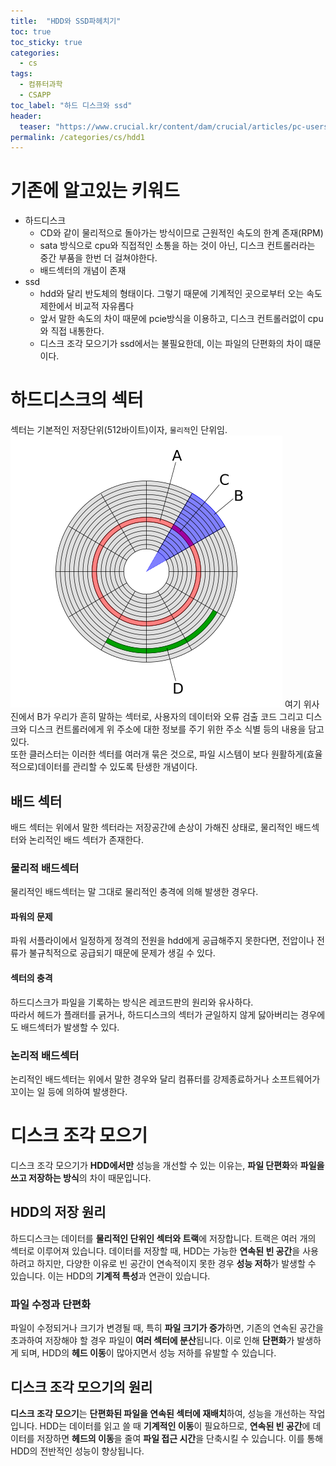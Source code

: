 ```yaml
---
title:  "HDD와 SSD파헤치기"
toc: true
toc_sticky: true
categories:
  - cs
tags:
  - 컴퓨터과학
  - CSAPP
toc_label: "하드 디스크와 ssd"
header:
  teaser: "https://www.crucial.kr/content/dam/crucial/articles/pc-users/why-is-my-laptop-so-slow-/hard-disk-drive.jpg.transform/large-jpg/img.jpg"
permalink: /categories/cs/hdd1
---
```

# 기존에 알고있는 키워드
- 하드디스크<br>
    - CD와 같이 물리적으로 돌아가는 방식이므로 근원적인 속도의 한계 존재(RPM)<br>
    - sata 방식으로 cpu와 직접적인 소통을 하는 것이 아닌, 디스크 컨트롤러라는 중간 부품을 한번 더 걸쳐야한다.<br>
    - 배드섹터의 개념이 존재
- ssd<br>
    - hdd와 달리 반도체의 형태이다. 그렇기 때문에 기계적인 곳으로부터 오는 속도제한에서 비교적 자유롭다<br>
    - 앞서 말한 속도의 차이 때문에 pcie방식을 이용하고, 디스크 컨트롤러없이 cpu와 직접 내통한다.<br>
    - 디스크 조각 모으기가 ssd에서는 불필요한데, 이는 파일의 단편화의 차이 떄문이다.<br>

# 하드디스크의 섹터
섹터는 기본적인 저장단위(512바이트)이자, `물리적`인 단위임.<br>
![hdd형태](image.png)
여기 위사진에서 B가 우리가 흔히 말하는 섹터로, 사용자의 데이터와 오류 검출 코드 그리고 디스크와 디스크 컨트롤러에게 위 주소에 대한 정보를 주기 위한 주소 식별 등의 내용을 담고있다.<br>
또한 클러스터는 이러한 섹터를 여러개 묶은 것으로, 파일 시스템이 보다 원활하게(효율적으로)데이터를 관리할 수 있도록 탄생한 개념이다.
## 배드 섹터
배드 섹터는 위에서 말한 섹터라는 저장공간에 손상이 가해진 상태로, 물리적인 배드섹터와 논리적인 배드 섹터가 존재한다.
### 물리적 배드섹터
물리적인 배드섹터는 말 그대로 물리적인 충격에 의해 발생한 경우다.<br>
#### 파워의 문제
파워 서플라이에서 일정하게 정격의 전원을 hdd에게 공급해주지 못한다면, 전압이나 전류가 불규칙적으로 공급되기 때문에 문제가 생길 수 있다.
#### 섹터의 충격
하드디스크가 파일을 기록하는 방식은 레코드판의 원리와 유사하다.<br>따라서 헤드가 플래터를 긁거나, 하드디스크의 섹터가 균일하지 않게 닳아버리는 경우에도 배드섹터가 발생할 수 있다.
### 논리적 배드섹터
논리적인 배드섹터는 위에서 말한 경우와 달리 컴퓨터를 강제종료하거나 소프트웨어가 꼬이는 일 등에 의하여 발생한다.

# **디스크 조각 모으기**
디스크 조각 모으기가 **HDD에서만** 성능을 개선할 수 있는 이유는, **파일 단편화**와 **파일을 쓰고 저장하는 방식**의 차이 때문입니다.

## **HDD의 저장 원리**
하드디스크는 데이터를 **물리적인 단위인 섹터와 트랙**에 저장합니다. 트랙은 여러 개의 섹터로 이루어져 있습니다. 데이터를 저장할 때, HDD는 가능한 **연속된 빈 공간**을 사용하려고 하지만, 다양한 이유로 빈 공간이 연속적이지 못한 경우 **성능 저하**가 발생할 수 있습니다. 이는 HDD의 **기계적 특성**과 연관이 있습니다.

### **파일 수정과 단편화**
파일이 수정되거나 크기가 변경될 때, 특히 **파일 크기가 증가**하면, 기존의 연속된 공간을 초과하여 저장해야 할 경우 파일이 **여러 섹터에 분산**됩니다. 이로 인해 **단편화**가 발생하게 되며, HDD의 **헤드 이동**이 많아지면서 성능 저하를 유발할 수 있습니다.

## **디스크 조각 모으기의 원리**
**디스크 조각 모으기**는 **단편화된 파일을 연속된 섹터에 재배치**하여, 성능을 개선하는 작업입니다. HDD는 데이터를 읽고 쓸 때 **기계적인 이동**이 필요하므로, **연속된 빈 공간**에 데이터를 저장하면 **헤드의 이동**을 줄여 **파일 접근 시간**을 단축시킬 수 있습니다. 이를 통해 HDD의 전반적인 성능이 향상됩니다.

